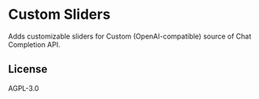# Custom Sliders

Adds customizable sliders for Custom (OpenAI-compatible) source of Chat Completion API.

## License

AGPL-3.0
